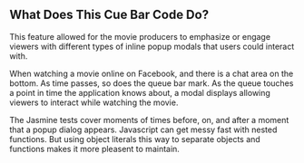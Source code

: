 ## What Does This Cue Bar Code Do?
This feature allowed for the movie producers to emphasize or engage viewers with different types of inline popup modals that users could interact with.

When watching a movie online on Facebook, and there is a chat area on the bottom. As time passes, so does the queue bar mark. As the queue touches a point in time the application knows about, a modal displays allowing viewers to interact while watching the movie.

The Jasmine tests cover moments of times before, on, and after a moment that a popup dialog appears. Javascript can get messy fast with nested functions. But using object literals this way to separate objects and functions makes it more pleasent to maintain.
